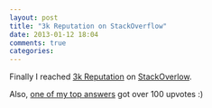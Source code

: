 ```yaml
---
layout: post
title: "3k Reputation on StackOverflow"
date: 2013-01-12 18:04
comments: true
categories: 
---
```

Finally I reached [3k Reputation](http://stackoverflow.com/users/265375/jan-s) on [StackOverlow](http://stackoverflow.com).

Also, [one of my top answers](http://stackoverflow.com/questions/2662531/launching-google-maps-directions-via-an-intent-on-android/2663565#2663565) got over 100 upvotes :)
